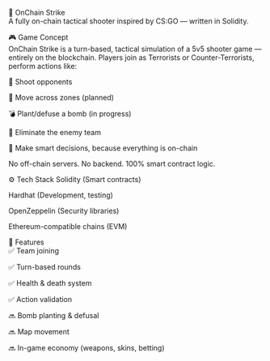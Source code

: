 🧨 OnChain Strike    
A fully on-chain tactical shooter inspired by CS:GO — written in Solidity.
  
<!-- Заменишь ссылку на баннер позже -->  
  
🎮 Game Concept    
OnChain Strike is a turn-based, tactical simulation of a 5v5 shooter game — entirely on the blockchain.
Players join as Terrorists or Counter-Terrorists, perform actions like:  
  
🔫 Shoot opponents
    
🚶 Move across zones (planned) 

💣 Plant/defuse a bomb (in progress)   
  
🎯 Eliminate the enemy team  
    
🧠 Make smart decisions, because everything is on-chain

No off-chain servers. No backend. 100% smart contract logic.

⚙️ Tech Stack
Solidity (Smart contracts)   

Hardhat (Development, testing)
  
OpenZeppelin (Security libraries)  

Ethereum-compatible chains (EVM)  

🚀 Features  
✅ Team joining

✅ Turn-based rounds

✅ Health & death system

✅ Action validation

🔜 Bomb planting & defusal  

🔜 Map movement

🔜 In-game economy (weapons, skins, betting)
